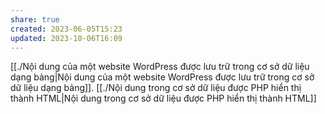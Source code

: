 ```yaml
---
share: true
created: 2023-06-05T15:23
updated: 2023-10-06T16:09
---
```

[[./Nội dung của một website WordPress được lưu trữ trong cơ sở dữ liệu dạng bảng|Nội dung của một website WordPress được lưu trữ trong cơ sở dữ liệu dạng bảng]]. [[./Nội dung trong cơ sở dữ liệu được PHP hiển thị thành HTML|Nội dung trong cơ sở dữ liệu được PHP hiển thị thành HTML]]
